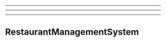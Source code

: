 -------------
----------------------------------------------------------------------------------------------------
----------------------------------------------------------------------------------------------------
# RestaurantManagementSystem
